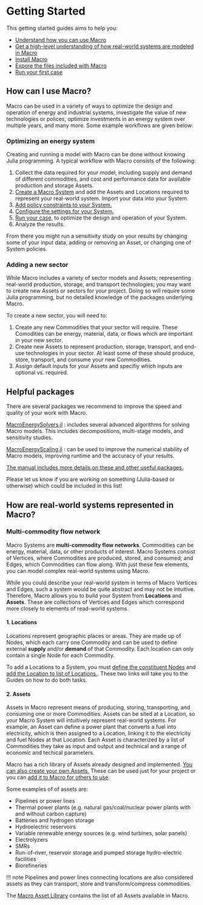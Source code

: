 # Getting Started

This getting started guides aims to help you:

- [Understand how you can use Macro](@ref "How can I use Macro?")
- [Get a high-level understanding of how real-world systems are modeled in Macro](@ref "How are real-world systems represented in Macro?")
- [Install Macro](@ref "Installation")
- [Expore the files included with Macro](@ref "What is in the Macro repo?")
- [Run your first case](@ref "Running Macro")

## How can I use Macro?

Macro can be used in a variety of ways to optimize the design and operation of energy and industrial systems, investigate the value of new technologies or polices, optimize investments in an energy system over multiple years, and many more. Some example workflows are given below:

### Optimizing an energy system

Creating and running a model with Macro can be done without knowing Julia programming. A typical workflow with Macro consists of the following:

1. Collect the data required for your model, including supply and demand of different commodities, and cost and performance data for available production and storage Assets.
2. [Create a Macro System](@ref "Creating a new System") and add the Assets and Locations required to represent your real-world system. Import your data into your System.
3. [Add policy constraints to your System.](@ref "Adding Policy Constraints to a System")
4. [Configure the settings for your System.](@ref "Configuring Settings")
5. [Run your case](@ref "Run a Macro Model"), to optimize the design and operation of your System.
6. Analyze the results.

From there you might run a sensitivity study on your results by changing some of your input data, adding or removing an Asset, or changing one of System policies.

### Adding a new sector

While Macro includes a variety of sector models and Assets; representing real-world production, storage, and transport technologies; you may want to create new Assets or sectors for your project. Doing so will require some Julia programming, but no detailed knowledge of the packages underlying Macro.

To create a new sector, you will need to:

1. Create any new Commodities that your sector will require. These Comodities can be energy, material, data, or flows which are important in your new sector.
2. Create new Assets to represent production, storage, transport, and end-use technologies in your sector. At least some of these should produce, store, transport, and consume your new Commodities.
3. Assign default inputs for your Assets and specifiy which inputs are optional vs. required.

## Helpful packages

There are several packages we recommend to improve the speed and quality of your work with Macro.

[MacroEnergySolvers.jl](https://github.com/macroenergy/MacroEnergySolvers.jl) : includes several advanced algorithms for solving Macro models. This includes decompositions, multi-stage models, and sensitivity studies.

[MacroEnergyScaling.jl](https://github.com/macroenergy/MacroEnergyScaling.jl) : can be used to improve the numerical stability of Macro models, improving runtime and the accuracy of your results.

[The manual includes more details on these and other useful packages.](@ref "Related Packages")

Please let us know if you are working on something (Julia-based or otherwise) which could be included in this list!

## How are real-world systems represented in Macro?

### Multi-commodity flow network

Macro Systems are **multi-commodity flow networks**. Commodities can be energy, material, data, or other products of interest. Macro Systems consist of Vertices, where Commodities are produced, stored, and consumed; and Edges, which Commodities can flow along. With just these few elements, you can model complex real-world systems using Macro.

While you could describe your real-world system in terms of Macro Vertices and Edges, such a system would be quite abstract and may not be intuitive. Therefore, Macro allows you to build your System from **Locations** and **Assets**. These are collections of Vertices and Edges which correspond more closely to elements of read-world systems.

#### 1. Locations

Locations represent geographic places or areas. They are made up of Nodes, which each carry one Commodity and can be used to define external **supply** and/or **demand** of that Commodity. Each location can only contain a single Node for each Commodity.

To add a Locations to a System, you must [define the constituent Nodes](@ref "Adding a Node to a System") and [add the Location to list of Locations.](@ref "Adding a Location to a System"). These two links will take you to the Guides on how to do both tasks.

#### 2. Assets

Assets in Macro represent means of producing, storing, transporting, and consuming one or more Commodities. Assets can be sited at a Location, so your Macro System will intuitively represent real-world systems. For example, an Asset can define a power plant that converts a fuel into electricity, which is then assigned to a Location, linking it to the electricity and fuel Nodes at that Location. Each Asset is characterized by a list of Commodities they take as input and output and technical and a range of economic and techical parameters.

Macro has a rich library of Assets already designed and implemented. [You can also create your own Assets.](@ref "Creating a New Asset") These can be used just for your project or you can [add it to Macro for others to use](@ref "How to contribute guide").

Some examples of of assets are:

- Pipelines or power lines
- Thermal power plants (e.g. natural gas/coal/nuclear power plants with and without carbon capture)
- Batteries and hydrogen storage
- Hydroelectric reservoirs
- Variable renewable energy sources (e.g. wind turbines, solar panels)
- Electrolyzers
- SMRs
- Run-of-river, reservoir storage and pumped storage hydro-electric facilities
- Biorefineries

!!! note
    Pipelines and power lines connecting locations are also considered assets as they can transport, store and transform/compress commodities.

The [Macro Asset Library](@ref) contains the list of all Assets available in Macro.
